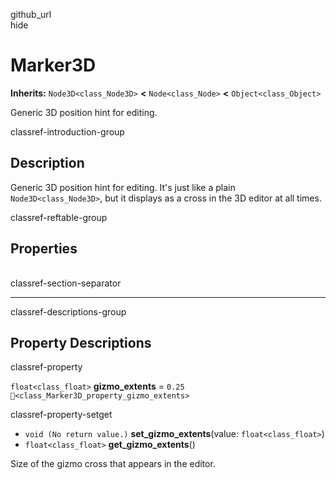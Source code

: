github\_url  
hide

# Marker3D

**Inherits:** `Node3D<class_Node3D>` **&lt;** `Node<class_Node>`
**&lt;** `Object<class_Object>`

Generic 3D position hint for editing.

classref-introduction-group

## Description

Generic 3D position hint for editing. It's just like a plain
`Node3D<class_Node3D>`, but it displays as a cross in the 3D editor at
all times.

classref-reftable-group

## Properties

<table>
<tbody>
<tr>
</tr>
</tbody>
</table>

classref-section-separator

------------------------------------------------------------------------

classref-descriptions-group

## Property Descriptions

classref-property

`float<class_float>` **gizmo\_extents** = `0.25`
`🔗<class_Marker3D_property_gizmo_extents>`

classref-property-setget

-   `void (No return value.)` **set\_gizmo\_extents**(value:
    `float<class_float>`)
-   `float<class_float>` **get\_gizmo\_extents**()

Size of the gizmo cross that appears in the editor.
